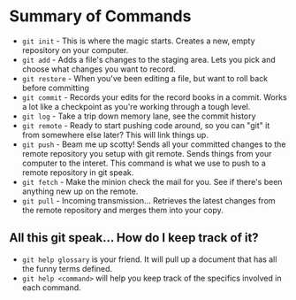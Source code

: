 # Summary of Commands

- `git init` - This is where the magic starts. Creates a new, empty repository on your computer.
- `git add` - Adds a file's changes to the staging area. Lets you pick and choose what changes you want to record.
- `git restore` - When you've been editing a file, but want to roll back before committing
- `git commit` - Records your edits for the record books in a commit. Works a lot like a checkpoint as you're working through a tough level.
- `git log` - Take a trip down memory lane, see the commit history
- `git remote` - Ready to start pushing code around, so you can "git" it from somewhere else later? This will link things up.
- `git push` - Beam me up scotty! Sends all your committed changes to the remote repository you setup with git remote. Sends things from your computer to the interet. This command is what we use to push to a remote repository in git speak.
- `git fetch` - Make the minion check the mail for you. See if there's been anything new up on the remote.
- `git pull` - Incoming transmission... Retrieves the latest changes from the remote repository and merges them into your copy.

## All this git speak... How do I keep track of it?

- `git help glossary` is your friend. It will pull up a document that has all the funny terms defined.
- `git help <command>` will help you keep track of the specifics involved in each command.